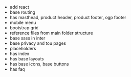 - add react
- base routing
- has masthead, product header, product footer, ogp footer
- mobile menu
- bootstrap grid
- reference files from main folder structure
- base sass in inter
- base privacy and tou pages
- placeholders
- has index
- has base layouts
- has base icons, base buttons
- has faq
